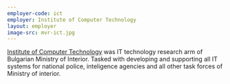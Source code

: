 ```yaml
---
employer-code: ict
employer: Institute of Computer Technology
layout: employer
image-src: mvr-ict.jpg
---
```

[Institute of Computer Technology](https://www.mvr.bg/dcis) was IT technology research arm of Bulgarian Ministry of Interior. Tasked with developing and supporting all IT systems for national police, inteligence agencies and all other task forces of Ministry of interior.

